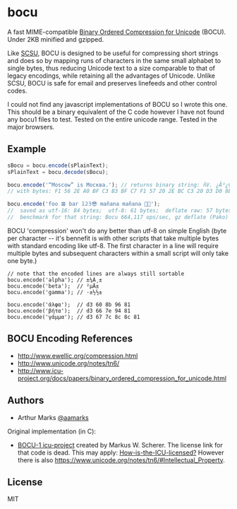 bocu
==========================================

A fast MIME-compatible [Binary Ordered Compression for Unicode](https://en.wikipedia.org/wiki/Binary_Ordered_Compression_for_Unicode) (BOCU). Under 2KB minified and gzipped.

Like [SCSU](http://en.wikipedia.org/wiki/Standard_Compression_Scheme_for_Unicode), BOCU is designed to be useful for compressing short strings and does so by mapping runs of characters in the same small alphabet to single bytes, thus reducing Unicode text to a size comparable to that of legacy encodings, while retaining all the advantages of Unicode. Unlike SCSU, BOCU is safe for email and preserves linefeeds and other control codes. 

I could not find any javascript implementations of BOCU so I wrote this one. This should be a binary equivalent of the C code however I have not found any bocu1 files to test. Tested on the entire unicode range. Tested in the major browsers. 


Example
-------

```javascript
sBocu = bocu.encode(sPlainText);
sPlainText = bocu.decode(sBocu);

bocu.encode('“Moscow” is Москва.'); // returns binary string: ñV. ¿Ã³¿ÇñW .¼Ã ÓÐKú
// with bytes: F1 56 2E A0 BF C3 B3 BF C7 F1 57 20 2E BC C3 20 D3 D0 8E 91 8A 82 80 4B FA

bocu.encode('foo 𝌆 bar 𝟙𝟚𝟛😎 mañana mañana 🏳️‍🌈');  
//  saved as utf-16: 84 bytes;  utf-8: 61 bytes;  deflate raw: 57 bytes  bocu1: 55 bytes; 
//  benchmark for that string: Bocu 664,117 ops/sec, gz deflate (Pako) 7,081 ops/sec
```

BOCU 'compression' won't do any better than utf-8 on simple English (byte per character --  it's bennefit is with other scripts that take multiple bytes with standard encoding like utf-8. The first character in a line will require multiple bytes and subsequent characters within a small script will only take one byte.)

```
// note that the encoded lines are always still sortable 
bocu.encode('alpha'); // ±¼À¸±
bocu.encode('beta');  // ²µÄ± 
bocu.encode('gamma'); // ·±½½± 

bocu.encode('άλφα');  // d3 60 8b 96 81
bocu.encode('βήτα');  // d3 66 7e 94 81
bocu.encode('γάμμα'); // d3 67 7c 8c 8c 81

```

BOCU Encoding References
------------------------

- http://www.ewellic.org/compression.html
- http://www.unicode.org/notes/tn6/
- http://www.icu-project.org/docs/papers/binary_ordered_compression_for_unicode.html


Authors
------

- Arthur Marks [@aamarks](https://github.com/aamarks)

Original implementation (in C):

- [BOCU-1 icu-project](http://source.icu-project.org/repos/icu/icuhtml/trunk/design/conversion/bocu1/bocu1.html) created by Markus W. Scherer. The license link for that code is dead. This may apply: [How-is-the-ICU-licensed?](http://userguide.icu-project.org/icufaq#TOC-How-is-the-ICU-licensed-) However there is also https://www.unicode.org/notes/tn6/#Intellectual_Property.


License
-------

MIT

